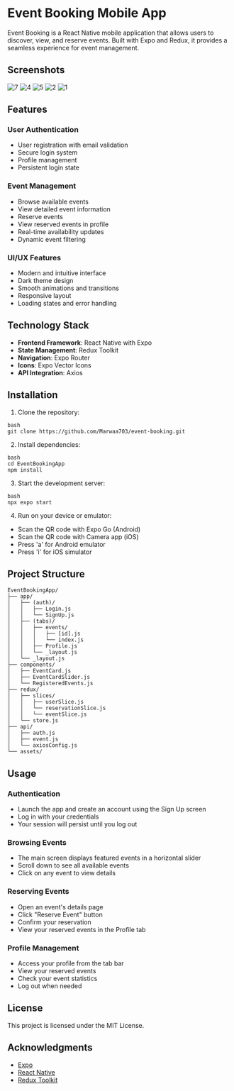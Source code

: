 # Event Booking Mobile App

Event Booking is a React Native mobile application that allows users to discover, view, and reserve events. Built with Expo and Redux, it provides a seamless experience for event management.


## Screenshots
![7](https://github.com/user-attachments/assets/a52ef3d8-721f-49a6-a47c-fa45ae4b8afe)
![4](https://github.com/user-attachments/assets/038086f0-ded5-4992-8b17-2a818a50e4df)
![5](https://github.com/user-attachments/assets/b5beacb0-f7b0-4cc2-81a8-150ca2f17604)
![2](https://github.com/user-attachments/assets/6d258fb1-90c3-4d42-8c5b-dd1a7214fc75)
![1](https://github.com/user-attachments/assets/e74bf291-7bd7-4595-89ef-0c45360b2236)



## Features

### User Authentication

- User registration with email validation
- Secure login system
- Profile management
- Persistent login state

### Event Management

- Browse available events
- View detailed event information
- Reserve events
- View reserved events in profile
- Real-time availability updates
- Dynamic event filtering

### UI/UX Features

- Modern and intuitive interface
- Dark theme design
- Smooth animations and transitions
- Responsive layout
- Loading states and error handling


## Technology Stack

- **Frontend Framework**: React Native with Expo
- **State Management**: Redux Toolkit
- **Navigation**: Expo Router
- **Icons**: Expo Vector Icons
- **API Integration**: Axios

## Installation

1. Clone the repository:

```
bash
git clone https://github.com/Marwaa703/event-booking.git

```

2. Install dependencies:

```
bash
cd EventBookingApp
npm install
```

3. Start the development server:

```
bash
npx expo start
```

4. Run on your device or emulator:

- Scan the QR code with Expo Go (Android)
- Scan the QR code with Camera app (iOS)
- Press 'a' for Android emulator
- Press 'i' for iOS simulator

## Project Structure

```
EventBookingApp/
├── app/
│   ├── (auth)/
│   │   ├── Login.js
│   │   └── SignUp.js
│   ├── (tabs)/
│   │   ├── events/
│   │   │   ├── [id].js
│   │   │   └── index.js
│   │   ├── Profile.js
│   │   └── _layout.js
│   └── _layout.js
├── components/
│   ├── EventCard.js
│   ├── EventCardSlider.js
│   └── RegisteredEvents.js
├── redux/
│   ├── slices/
│   │   ├── userSlice.js
│   │   └── reservationSlice.js
│   │   └── eventSlice.js
│   └── store.js
├── api/
│   ├── auth.js
│   ├── event.js
│   └── axiosConfig.js
└── assets/
```



## Usage

### Authentication

- Launch the app and create an account using the Sign Up screen
- Log in with your credentials
- Your session will persist until you log out

### Browsing Events

- The main screen displays featured events in a horizontal slider
- Scroll down to see all available events
- Click on any event to view details

### Reserving Events

- Open an event's details page
- Click "Reserve Event" button
- Confirm your reservation
- View your reserved events in the Profile tab

### Profile Management

- Access your profile from the tab bar
- View your reserved events
- Check your event statistics
- Log out when needed

## License

This project is licensed under the MIT License.

## Acknowledgments

- [Expo](https://expo.dev/)
- [React Native](https://reactnative.dev/)
- [Redux Toolkit](https://redux-toolkit.js.org/)

